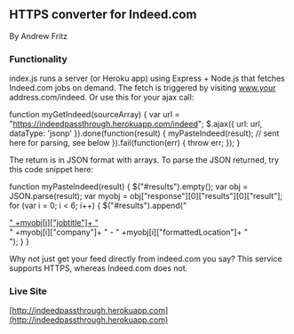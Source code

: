 ## HTTPS converter for Indeed.com
By Andrew Fritz


### Functionality

index.js runs a server (or Heroku app) using Express + Node.js that fetches Indeed.com jobs on demand. The fetch is triggered by visiting www.your address.com/indeed. Or use this for your ajax call:

 function myGetIndeed(sourceArray) 
  {
  var url = "https://indeedpassthrough.herokuapp.com/indeed";
  $.ajax({
    url: url,
    dataType: 'jsonp'
    }).done(function(result) {
      myPasteIndeed(result);      // sent here for parsing, see below
    }).fail(function(err) {
      throw err;
  });
 }
 
The return is in JSON format with arrays. To parse the JSON returned, try this code snippet here:

function myPasteIndeed(result) {
    $("#results").empty();
    var obj = JSON.parse(result);
    var myobj = obj["response"][0]["results"][0]["result"];
    for (var i = 0; i < 6; i++) {
      $("#results").append("<div class='job'><a target='_blank' href='" +myobj[i]["url"]+ "' class='jobtitle'>" +myobj[i]["jobtitle"]+ "</a><br><span class='company_location'><span class='company'>" +myobj[i]["company"]+ "</span> - <span class='location'>" +myobj[i]["formattedLocation"]+ "</span></span></div>");
    }
}

Why not just get your feed directly from indeed.com you say? This service supports HTTPS, whereas Indeed.com does not.

### Live Site
[http://indeedpassthrough.herokuapp.com](http://indeedpassthrough.herokuapp.com)
